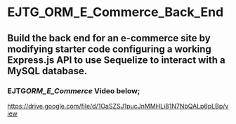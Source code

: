 # EJTG_ORM_E_Commerce_Back_End

## Build the back end for an e-commerce site by modifying starter code configuring a working Express.js API to use Sequelize to interact with a MySQL database.

### EJTG*ORM_E_Commerce* Video below;

https://drive.google.com/file/d/1OaSZSJ1pucJnMMHLi81N7NbQALp6pLBp/view
